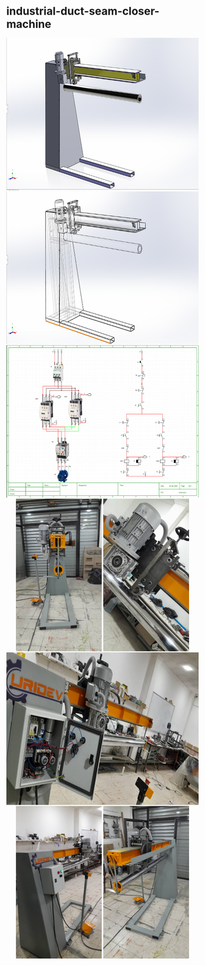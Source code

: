 # industrial-duct-seam-closer-machine

<div>
 <p align="center">
  <img src="https://raw.githubusercontent.com/Mahfoudh-Aggoun/industrial-duct-seam-closer-machine/refs/heads/main/cad%20and%20renders/aymen01.PNG" height="400" >
   <img src="https://raw.githubusercontent.com/Mahfoudh-Aggoun/industrial-duct-seam-closer-machine/refs/heads/main/cad%20and%20renders/aymen02.PNG" height="400" >
    <img src="https://raw.githubusercontent.com/Mahfoudh-Aggoun/industrial-duct-seam-closer-machine/refs/heads/main/cad%20and%20renders/aymen04.PNG" height="400" >
     <img src="https://raw.githubusercontent.com/Mahfoudh-Aggoun/industrial-duct-seam-closer-machine/refs/heads/main/real%20images/443c1745-c62a-463d-92c9-0354880574eb.jpeg" height="400" >
     <img src="https://raw.githubusercontent.com/Mahfoudh-Aggoun/industrial-duct-seam-closer-machine/refs/heads/main/real%20images/93cdfe9e-8bf7-4a87-9406-fe20b5c20c5a.jpeg" height="400" >
   <img src="https://raw.githubusercontent.com/Mahfoudh-Aggoun/industrial-duct-seam-closer-machine/refs/heads/main/real%20images/e838539f-90c6-4d92-bd61-d670142adb6b.jpeg" height="400" >
    <img src="https://raw.githubusercontent.com/Mahfoudh-Aggoun/industrial-duct-seam-closer-machine/refs/heads/main/real%20images/028f4f7d-a3ec-4078-bba3-ed86b74da541.jpeg" height="400" >
     <img src="https://raw.githubusercontent.com/Mahfoudh-Aggoun/industrial-duct-seam-closer-machine/refs/heads/main/real%20images/2e225533-b9b4-475e-8c9b-1ef728d95459.jpeg" height="400" >
 
 <div>
